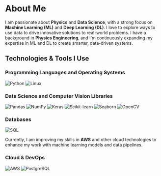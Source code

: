 # About Me

I am passionate about **Physics** and **Data Science**, with a strong focus on **Machine Learning (ML)** and **Deep Learning (DL)**. I love to explore ways to use data to drive innovative solutions to real-world problems. I have a background in **Physics Engineering**, and I'm continuously expanding my expertise in ML and DL to create smarter, data-driven systems.

## Technologies & Tools I Use

### Programming Languages and Operating Systems
![Python](https://img.shields.io/badge/Python-3776AB?style=for-the-badge&logo=python&logoColor=white)
![Linux](https://img.shields.io/badge/Linux-FCC624?style=for-the-badge&logo=linux&logoColor=white)

### Data Science and Computer Vision Libraries
![Pandas](https://img.shields.io/badge/Pandas-150458?style=for-the-badge&logo=pandas&logoColor=white)
![NumPy](https://img.shields.io/badge/NumPy-013243?style=for-the-badge&logo=numpy&logoColor=white)
![Keras](https://img.shields.io/badge/Keras-D00000?style=for-the-badge&logo=keras&logoColor=white)
![Scikit-learn](https://img.shields.io/badge/Scikit--learn-F7931E?style=for-the-badge&logo=scikit-learn&logoColor=white)
![Seaborn](https://img.shields.io/badge/Seaborn-0097A1?style=for-the-badge&logo=seaborn&logoColor=white)
![OpenCV](https://img.shields.io/badge/OpenCV-5C3EE8?style=for-the-badge&logo=opencv&logoColor=white)

### Databases
![SQL](https://img.shields.io/badge/SQL-003B57?style=for-the-badge&logo=sql&logoColor=white)

Currently, I am improving my skills in **AWS** and other cloud technologies to enhance my work with machine learning models and data pipelines.

### Cloud & DevOps
![AWS](https://img.shields.io/badge/AWS-232F3E?style=for-the-badge&logo=amazonaws&logoColor=white)
![PostgreSQL](https://img.shields.io/badge/PostgreSQL-336791?style=for-the-badge&logo=postgresql&logoColor=white)

